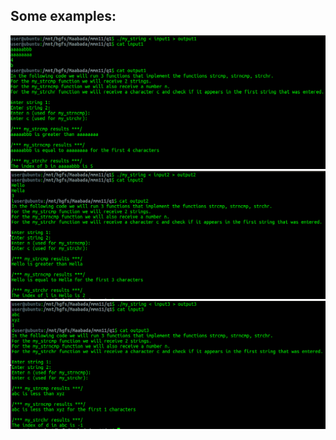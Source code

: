 ## Some examples:

![test1.png](test1/test1.png)
![test2.png](test2/test2.png)
![test3.png](test3/test3.png)
